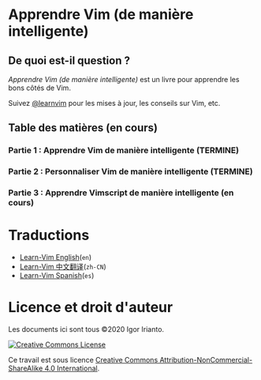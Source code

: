 <!--
# Learn Vim (the Smart Way)
-->
# Apprendre Vim (de manière intelligente)
<!--
## What is this about?
-->
## De quoi est-il question ?
<!--
*Learn Vim (the Smart Way)* is a book to learn the good parts of Vim.
-->
*Apprendre Vim (de manière intelligente)* est un livre pour apprendre les bons côtés de Vim.
<!--
Follow [@learnvim](https://twitter.com/learnvim) for updates, Vim tips, etc.
-->
Suivez [@learnvim](https://twitter.com/learnvim) pour les mises à jour, les conseils sur Vim, etc.
<!--
## Table Of Contents (In Progress)
-->

## Table des matières (en cours)

<!--
### Part 1: Learn Vim the Smart Way (DONE)
-->

### Partie 1 : Apprendre Vim de manière intelligente (TERMINE)

<!--
- [Ch 1     - Starting Vim](./ch01_starting_vim.md)
- [Ch 2     - Buffers, Windows, and Tabs](./ch02_buffers_windows_tabs.md)
- [Ch 3     - Opening and Searching Files](./ch03_opening_and_searching_files.md)
- [Ch 4     - Vim Grammar](./ch04_vim_grammar.md)
- [Ch 5     - Moving in a File](./ch05_moving_in_file.md)
- [Ch 6     - Insert Mode](./ch06_insert_mode.md)
- [Ch 7     - The Dot command](./ch07_the_dot_command.md)
- [Ch 8     - Registers](./ch08_registers.md)
- [Ch 9     - Macros](./ch09_macros.md)
- [Ch 10    - Undo](./ch10_undo.md)
- [Ch 11    - Visual Mode](./ch11_visual_mode.md)
- [Ch 12    - Search and Substitute](./ch12_search_and_substitute.md)
- [Ch 13    - The Global Command](./ch13_the_global_command.md)
- [Ch 14    - External Commands](./ch14_external_commands.md)
- [Ch 15    - Command-line Mode](./ch15_command-line_mode.md)
- [Ch 16    - Tags](./ch16_tags.md)
- [Ch 17    - Fold](./ch17_fold.md)
- [Ch 18    - Git](./ch18_git.md)
- [Ch 19    - Compile](./ch19_compile.md)
- [Ch 20    - Views, Sessions, and Viminfo](./ch20_views_sessions_viminfo.md)
-->

<!--
### Part 2: Customize Vim the Smart Way (DONE)
-->

### Partie 2 : Personnaliser Vim de manière intelligente (TERMINE)

<!--
- [Ch 21 - Vimrc](./ch21_vimrc.md)
- [Ch 22 - Vim Packages](./ch22_vim_packages.md)
- [Ch 23 - Vim Runtime](./ch23_vim_runtime.md)
-->

<!--
### Part 3: Learn Vimscript the Smart Way (TBD)
-->

### Partie 3 : Apprendre Vimscript de manière intelligente (en cours)

<!--
- [Ch 24 - Vimscript Basic Data Types](./ch24_vimscript_basic_data_types)
- [Ch 25 - Vimscript Basic Expressions](./ch25_vimscript_equalities_conditionals_and_loops.md)
- Ch 26 - Vimscript Variable Scopes
- Ch 27 - Vimscript Functions
- Ch 28+ - ?
-->

<!--
# Translations
- [Learn-Vim 中文翻译](https://github.com/wsdjeg/Learn-Vim_zh_cn)(`zh-CN`)
- [Learn-Vim Spanish](https://github.com/victorhck/learn-Vim-es)(`es`)
-->

# Traductions

- [Learn-Vim English](https://github.com/iggredible/Learn-Vim)(`en`)
- [Learn-Vim 中文翻译](https://github.com/wsdjeg/Learn-Vim_zh_cn)(`zh-CN`)
- [Learn-Vim Spanish](https://github.com/victorhck/learn-Vim-es)(`es`)

<!--
# License & Copyright
The materials here are all ©2020 Igor Irianto.
-->

# Licence et droit d'auteur

Les documents ici sont tous ©2020 Igor Irianto.
<!--
<a rel="license" href="http://creativecommons.org/licenses/by-nc-sa/4.0/"><img alt="Creative Commons License" style="border-width:0" src="https://licensebuttons.net/l/by-nc-sa/4.0/88x31.png" /></a><br />
-->
[<img alt="Creative Commons License" style="border-width:0" src="https://licensebuttons.net/l/by-nc-sa/4.0/88x31.png" />](http://creativecommons.org/licenses/by-nc-sa/4.0/)
<!--
This work is licensed under a <a rel="license" href="http://creativecommons.org/licenses/by-nc-sa/4.0/">Creative Commons Attribution-NonCommercial-ShareAlike 4.0 International</a>.
-->
Ce travail est sous licence [Creative Commons Attribution-NonCommercial-ShareAlike 4.0 International](http://creativecommons.org/licenses/by-nc-sa/4.0/).
